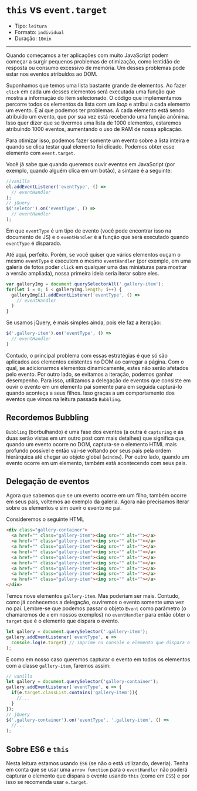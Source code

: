 # `this` vs `event.target`

* Tipo: `leitura`
* Formato: `individual`
* Duração: `10min`

***

Quando começamos a ter aplicações com muito JavaScript podem começar a surgir pequenos problemas de otimização, como lentidão de resposta ou consumo excessivo de memória. Um desses problemas pode estar nos eventos atribuídos ao DOM. 

Suponhamos que temos uma lista bastante grande de elementos. Ao fazer `click` em cada um desses elementos será executada uma função que mostra a informação do item selecionado. O código que implementamos percorre todos os elementos da lista com um *loop* e atribui a cada elemento um evento. É aí que podemos ter problemas. A cada elemento está sendo atribuído um evento, que por sua vez está recebendo uma função anônima. Isso quer dizer que se tivermos uma lista de 1000 elementos, estaremos atribuindo 1000 eventos, aumentando o uso de RAM de nossa aplicação.

Para otimizar isso, podemos fazer somente um evento sobre a lista inteira e quando se clica testar qual elemento foi clicado. Podemos obter esse elemento com `event.target`.

Você já sabe que quando queremos ouvir eventos em JavaScript (por exemplo, quando alguém clica em um botão), a sintaxe é a seguinte:

```js
//vanilla
el.addEventListener('eventType', () =>
  // eventHandler
);
// jQuery
$('seletor').on('eventType', () =>
  // eventHandler
);
```

Em que `eventType` é um tipo de evento (você pode encontrar isso na documento de JS) e o `eventHandler` é a função que será executado quando `eventType` é disparado.

Até aqui, perfeito. Porém, se você quiser que vários elementos ouçam o mesmo `eventType` e executem o mesmo `eventHandler` (por exemplo, em uma galeria de fotos poder `click` em qualquer uma das miniaturas para mostrar a versão ampliada), nossa primeira ideia seria iterar sobre eles. 

```js
var galleryImg = document.querySelectorAll('.gallery-item');
for(let i = 0; i < galleryImg.length; i++) {
  galleryImg[i].addEventListener('eventType', () =>
    // eventHandler
  )
}
```

Se usamos jQuery, é mais simples ainda, pois ele faz a iteração:

```js
$('.gallery-item').on('eventType', () =>
  // eventHandler
)
```

Contudo, o principal problema com essas estratégias é que só são aplicados aos elementos existentes no DOM ao carregar a página. Com o qual, se adicionarmos elementos dinamicamente, estes não serão afetados pelo evento. Por outro lado, se evitamos a iteração, podemos ganhar desempenho. Para isso, utilizamos a delegação de eventos que consiste em ouvir o evento em um elemento pai somente para em seguida capturá-lo quando aconteça a seus filhos. Isso graças a um comportamento dos eventos que vimos na leitura passada `Bubbling`.

## Recordemos Bubbling

`Bubbling` (borbulhando) é uma fase dos eventos (a outra é `capturing` e as duas serão vistas em um outro post com mais detalhes) que significa que, quando um evento ocorre no DOM, captura-se o elemento HTML mais profundo possível e então vai-se voltando por seus pais pela ordem hierárquica até chegar ao objeto global (`window`). Por outro lado, quando um evento ocorre em um elemento, também está acontecendo com seus pais.

## Delegação de eventos

Agora que sabemos que se um evento ocorre em um filho, também ocorre em seus pais, voltemos ao exemplo da galeria. Agora não precisamos iterar sobre os elementos e sim ouvir o evento no pai.

Consideremos o seguinte HTML

```html
<div class="gallery-container">
  <a href="" class="gallery-item"><img src="" alt=""></a>
  <a href="" class="gallery-item"><img src="" alt=""></a>
  <a href="" class="gallery-item"><img src="" alt=""></a>
  <a href="" class="gallery-item"><img src="" alt=""></a>
  <a href="" class="gallery-item"><img src="" alt=""></a>
  <a href="" class="gallery-item"><img src="" alt=""></a>
  <a href="" class="gallery-item"><img src="" alt=""></a>
  <a href="" class="gallery-item"><img src="" alt=""></a>
  <a href="" class="gallery-item"><img src="" alt=""></a>
</div>
```

Temos nove elementos `gallery-item`. Mas poderiam ser mais. Contudo, como já conhecemos a delegação, ouviremos o evento somente uma vez no pai. Lembre-se que podemos passar o objeto `Event` como parâmetro (o chamaremos de `e` em nossos exemplos) no `eventHandler` para então obter o `target` que é o elemento que dispara o evento.

```js
let gallery = document.querySelector('.gallery-item');
gallery.addEventListener('eventType', e =>
  console.log(e.target) // imprime no console o elemento que dispara o evento
);
```

E como em nosso caso queremos capturar o evento em todos os elementos com a classe `gallery-item`, faremos assim:

```js
// vanilla
let gallery = document.querySelector('gallery-container');
gallery.addEventListener('eventType', e => {
  if(e.target.classList.contains('gallery-item')){
    //...
  }
});
// jQuery
$('.gallery-container').on('eventType', '.gallery-item', () =>
  //...
);
```

## Sobre ES6 e `this`

Nesta leitura estamos usando `ES6` (se não o está utilizando, deveria). Tenha em conta que se usar uma `arrow function` para o `eventHandler` não poderá capturar o elemento que dispara o evento usando `this` (como em `ES5`) e por isso se recomenda usar `e.target`.
